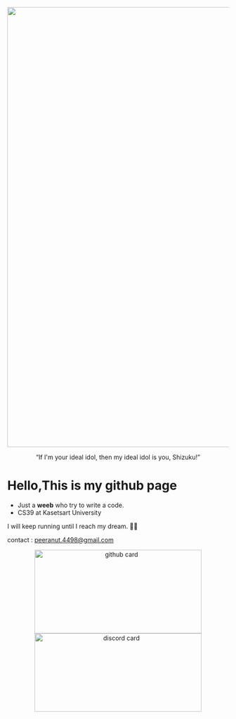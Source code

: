 <p align="center">
   <img src="https://media1.tenor.com/m/iZkFoGwoh30AAAAC/shizuku-hinomori-airi-momoi.gif" style="width:1000" >
</p>

<p align="center"> “If I'm your ideal idol, then my ideal idol is you, Shizuku!” </p>

# Hello,This is my github page
- Just a **weeb** who try to write a code.
- CS39 at Kasetsart University

I will keep running until I reach my dream. 🌟✨

contact : peeranut.4498@gmail.com

<p style="text-align: center;">
   <img alt="github card" width="380" height="190" src='https://github-readme-stats.vercel.app/api?username=ponmak&theme=solarized-light' />
   <img alt="discord card" width="380" height="178" src='https://lanyard.cnrad.dev/api/239960643942350850' />
</p>
